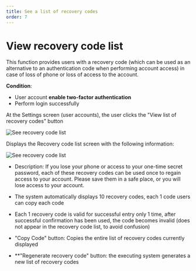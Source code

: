```yaml
---
title: See a list of recovery codes
order: 7
---
```


# **View recovery code list**

This function provides users with a recovery code (which can be used as an alternative to an authentication code when performing account access) in case of loss of phone or loss of access to the account.

**Condition**:

- User account **enable two-factor authentication**
- Perform login successfully

At the Settings screen (user accounts), the user clicks the "View list of recovery codes" button

![See recovery code list](/images/streaming-platform/2-factor-authen/view-recovery-code.png)

Displays the Recovery code list screen with the following information:

![See recovery code list](/images/streaming-platform/2-factor-authen/view-recovery-code-2.png)

- Description: If you lose your phone or access to your one-time secret password, each of these recovery codes can be used once to regain access to your account. Please save them in a safe place, or you will lose access to your account.

- The system automatically displays 10 recovery codes, each 1 code users can copy each code

- Each 1 recovery code is valid for successful entry only 1 time, after successful confirmation has been used, the code becomes invalid (does not appear in the recovery code list, to avoid confusion)

- "Copy Code" button: Copies the entire list of recovery codes currently displayed

- \*\*"Regenerate recovery code" button: the executing system generates a new list of recovery codes
